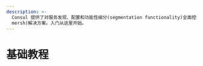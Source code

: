 ```yaml
---
description: >-
  Consul 提供了对服务发现、配置和功能性细分(segmentation functionality)全面控制的服务网格(service
  mersh)解决方案。入门从这里开始。
---
```


# 基础教程

